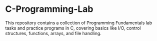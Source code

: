 # C-Programming-Lab
This repository contains a collection of Programming Fundamentals lab tasks and practice programs in C, covering basics like I/O, control structures, functions, arrays, and file handling.
